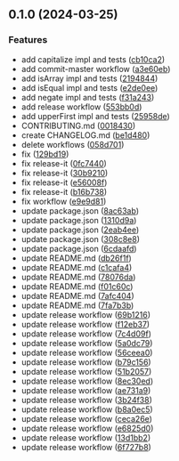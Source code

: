 

## 0.1.0 (2024-03-25)


### Features

* add capitalize impl and tests ([cb10ca2](https://github.com/Zerfo/utils/commit/cb10ca2f0aa07b358dd7e391a73ce01003a40952))
* add commit-master workflow ([a3e60eb](https://github.com/Zerfo/utils/commit/a3e60eb545cc54eaf2ffbd9c1344c7f93856272c))
* add isArray impl and tests ([2194844](https://github.com/Zerfo/utils/commit/2194844033706ab4a9b8e963640085329809dec3))
* add isEqual impl and tests ([e2de0ee](https://github.com/Zerfo/utils/commit/e2de0ee77571d6a057ac81df24958b1e113825e8))
* add negate impl and tests ([f31a243](https://github.com/Zerfo/utils/commit/f31a243ead2463ae7d7189c8da36f69e33c88988))
* add release workflow ([553bb0d](https://github.com/Zerfo/utils/commit/553bb0d55a366dc27bfd78510745a25c5179f261))
* add upperFirst impl and tests ([25958de](https://github.com/Zerfo/utils/commit/25958de3e07d6192c229d4cb0984b365267ecad7))
* CONTRIBUTING.md ([0018430](https://github.com/Zerfo/utils/commit/001843024211143ed7833ed27bcc7032d42448ad))
* create CHANGELOG.md ([be1d480](https://github.com/Zerfo/utils/commit/be1d480c5d1f1c5b3e0dbe53b3dcf58e5bf7315a))
* delete workflows ([058d701](https://github.com/Zerfo/utils/commit/058d7011d8f3ed5a85b0aaff714db57672a3b433))
* fix ([129bd19](https://github.com/Zerfo/utils/commit/129bd194e738857c19cd4a47dac0fe1f356c528f))
* fix release-it ([0fc7440](https://github.com/Zerfo/utils/commit/0fc74406fe9402f990dec5f1a6595be74e6c849a))
* fix release-it ([30b9210](https://github.com/Zerfo/utils/commit/30b92103de317e5421b352f6494364903ab142c2))
* fix release-it ([e56008f](https://github.com/Zerfo/utils/commit/e56008f18bf48e232a14192d8a673ad6dc8216b1))
* fix release-it ([b16b738](https://github.com/Zerfo/utils/commit/b16b7382d8f20557e2b375145902be7dcd19cb7d))
* fix workflow ([e9e9d81](https://github.com/Zerfo/utils/commit/e9e9d81300ed200717022dcff7c4fbadb95eafc1))
* update package.json ([8ac63ab](https://github.com/Zerfo/utils/commit/8ac63abc7e78d06affcaed2f2e146a42dc4739f5))
* update package.json ([1310d9a](https://github.com/Zerfo/utils/commit/1310d9afcd7e064b251207c110d3b4a8cebecc4e))
* update package.json ([2eab4ee](https://github.com/Zerfo/utils/commit/2eab4ee07181ee9fbfc68aab56dd1d2ce2c74cad))
* update package.json ([308c8e8](https://github.com/Zerfo/utils/commit/308c8e837d78059c3d3d6d9980f3bcc63660a139))
* update package.json ([6cdaafd](https://github.com/Zerfo/utils/commit/6cdaafdeb5be01c6d371e52bf4160f128f7db2cd))
* update README.md ([db26f1f](https://github.com/Zerfo/utils/commit/db26f1fb31bb3f907b30eb5ea2875c6375de0ba0))
* update README.md ([c1cafa4](https://github.com/Zerfo/utils/commit/c1cafa4216e541808b6bab92d2f187d374f78dca))
* update README.md ([78076da](https://github.com/Zerfo/utils/commit/78076da8ebe2e3338ff3738d38db3c137545f98d))
* update README.md ([f01c60c](https://github.com/Zerfo/utils/commit/f01c60c0dc921e5c3d2b9725e57f4f687e2e601f))
* update README.md ([7afc404](https://github.com/Zerfo/utils/commit/7afc404e48252c4b417777f433cae52559d3de17))
* update README.md ([7fa7b3b](https://github.com/Zerfo/utils/commit/7fa7b3bc4fb4bd6f52424c826e489ba03e55d25a))
* update release workflow ([69b1216](https://github.com/Zerfo/utils/commit/69b121619821db4f2a43393ea6750f061139923e))
* update release workflow ([f12eb37](https://github.com/Zerfo/utils/commit/f12eb37c75621ab3af852a7600a91e43675e1ced))
* update release workflow ([7c4d09f](https://github.com/Zerfo/utils/commit/7c4d09f161209d2b3cd2269b044323bb5495f1c3))
* update release workflow ([5a0dc79](https://github.com/Zerfo/utils/commit/5a0dc79397cac058cfcb0035dc4b35f2d2419289))
* update release workflow ([56ceea0](https://github.com/Zerfo/utils/commit/56ceea0f173a9eb34f4b548e4dfa5277bd5e7bbe))
* update release workflow ([b79c156](https://github.com/Zerfo/utils/commit/b79c1568dc761d6b2b2a1502530a0c726523169e))
* update release workflow ([51b2057](https://github.com/Zerfo/utils/commit/51b2057e99804e7c35bd67b756a89c87ead8d016))
* update release workflow ([8ec30ed](https://github.com/Zerfo/utils/commit/8ec30ed2899790d3ce58e17622e1b50c6a82f49a))
* update release workflow ([ae731a9](https://github.com/Zerfo/utils/commit/ae731a9a364188e3113d2ba496d92987adca32f8))
* update release workflow ([3b24f38](https://github.com/Zerfo/utils/commit/3b24f3869204dd3597586d8596fd824c298c563f))
* update release workflow ([b8a0ec5](https://github.com/Zerfo/utils/commit/b8a0ec5ed51b013de4d0dc51e5a6b931e19a2e7a))
* update release workflow ([ceca26e](https://github.com/Zerfo/utils/commit/ceca26e4e9484e9e6322f4d1ff77662752a74f5d))
* update release workflow ([e6825d0](https://github.com/Zerfo/utils/commit/e6825d0b3f2438968abb0994a70cfdb0e198cd25))
* update release workflow ([13d1bb2](https://github.com/Zerfo/utils/commit/13d1bb258ca19e344368e281b411a601922be62f))
* update release workflow ([6f727b8](https://github.com/Zerfo/utils/commit/6f727b861c80b8e24cef67b073ca7363730174f4))
